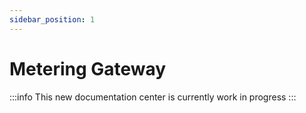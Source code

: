 ```yaml
---
sidebar_position: 1
---
```


# Metering Gateway

:::info
This new documentation center is currently work in progress
:::

